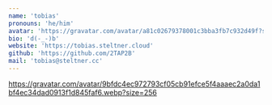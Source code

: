 ```yaml
---
name: 'tobias'
pronouns: 'he/him'
avatar: 'https://gravatar.com/avatar/a81c02679378001c3bba3fb7c932d49f?size=256'
bio: 'd(-_-)b'
website: 'https://tobias.steltner.cloud'
github: 'https://github.com/2TAP2B'
mail: 'tobias@steltner.cc'
---
```






https://gravatar.com/avatar/9bfdc4ec972793cf05cb91efce5f4aaaec2a0da1bf4ec34dad0913f1d845faf6.webp?size=256
